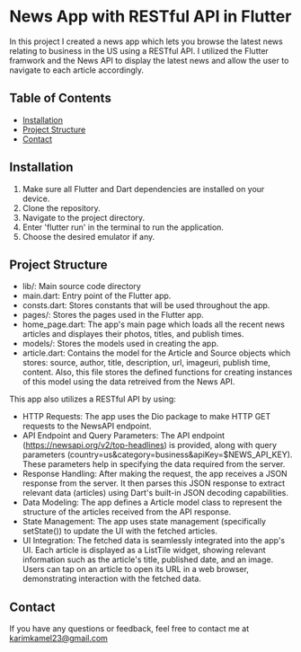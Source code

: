 # News App with RESTful API in Flutter

In this project I created a news app which lets you browse the latest news relating to business in the US using a RESTful API. I utilized the Flutter framwork and the News API to display the latest news and allow the user to navigate to each article accordingly.

## Table of Contents

- [Installation](#installation)
- [Project Structure](#project-structure)
- [Contact](#contact)

## Installation

1. Make sure all Flutter and Dart dependencies are installed on your device.
2. Clone the repository.
3. Navigate to the project directory.
4. Enter 'flutter run' in the terminal to run the application.
5. Choose the desired emulator if any.

## Project Structure

- lib/: Main source code directory
- main.dart: Entry point of the Flutter app.
- consts.dart: Stores constants that will be used throughout the app.
- pages/: Stores the pages used in the Flutter app.
- home_page.dart: The app's main page which loads all the recent news articles and displayes their photos, titles, and publish times.
- models/: Stores the models used in creating the app.
- article.dart: Contains the model for the Article and Source objects which stores: source, author, title, description, url, imageuri, publish time, content. Also, this file stores the defined functions for creating instances of this model using the data retreived from the News API.

This app also utilizes a RESTful API by using:
- HTTP Requests: The app uses the Dio package to make HTTP GET requests to the NewsAPI endpoint.
- API Endpoint and Query Parameters: The API endpoint (https://newsapi.org/v2/top-headlines) is provided, along with query parameters (country=us&category=business&apiKey=$NEWS_API_KEY). These parameters help in specifying the data required from the server.
- Response Handling: After making the request, the app receives a JSON response from the server. It then parses this JSON response to extract relevant data (articles) using Dart's built-in JSON decoding capabilities.
- Data Modeling: The app defines a Article model class to represent the structure of the articles received from the API response.
- State Management: The app uses state management (specifically setState()) to update the UI with the fetched articles.
- UI Integration: The fetched data is seamlessly integrated into the app's UI. Each article is displayed as a ListTile widget, showing relevant information such as the article's title, published date, and an image. Users can tap on an article to open its URL in a web browser, demonstrating interaction with the fetched data.

## Contact

  If you have any questions or feedback, feel free to contact me at karimkamel23@gmail.com
